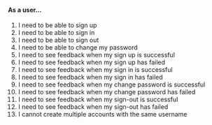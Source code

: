 #### As a user...
1. I need to be able to sign up
2. I need to be able to sign in
3. I need to be able to sign out
4. I need to be able to change my password
5. I need to see feedback when my sign up is successful
6. I need to see feedback when my sign up has failed
7. I need to see feedback when my sign in is successful
8. I need to see feedback when my sign in has failed
9. I need to see feedback when my change password is successful
10. I need to see feedback when my change password has failed
11. I need to see feedback when my sign-out is successful
12. I need to see feedback when my sign-out has failed
13. I cannot create multiple accounts with the same username
